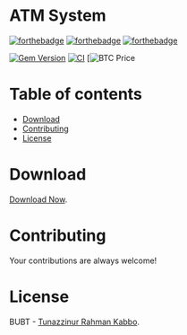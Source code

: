 # ATM System

[![forthebadge](https://forthebadge.com/images/badges/made-with-c-sharp.svg)](http://forthebadge.com)
[![forthebadge](http://forthebadge.com/images/badges/built-with-love.svg)](http://forthebadge.com)
[![forthebadge](https://forthebadge.com/images/badges/built-by-developers.svg)](http://forthebadge.com)

[![Gem Version](https://badge.fury.io/rb/colorls.svg)](https://badge.fury.io/rb/colorls)
[![CI](https://github.com/athityakumar/colorls/actions/workflows/ruby.yml/badge.svg)](https://github.com/athityakumar/colorls/actions/workflows/ruby.yml)
[![BTC Price](https://badgen.net/https/napkin-examples.npkn.net/bitcoin-badge)



# Table of contents
- [Download](#download)
- [Contributing](#contributing)
- [License](#license)

# Download
[Download Now](https://github.com/Kabbo45/ATM-System-CSharp/archive/refs/heads/main.zip).

# Contributing
Your contributions are always welcome!

# License
BUBT - [Tunazzinur Rahman Kabbo](https://github.com/Kabbo45/).
